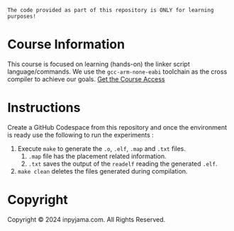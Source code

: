 ```
The code provided as part of this repository is ONLY for learning purposes!
```

# Course Information

This course is focused on learning (hands-on) the linker script language/commands. We use the `gcc-arm-none-eabi` toolchain as the cross compiler to achieve our goals. [Get the Course Access](https://learn.inpyjama.com/web/checkout/662c9c501f561550baf45923)

# Instructions

Create a GitHub Codespace from this repository and once the environment is ready use the following to run the experiments :
1. Execute `make` to generate the `.o`, `.elf`, `.map` and `.txt` files.
    1. `.map` file has the placement related information.
    1. `.txt` saves the output of the `readelf` reading the generated `.elf`.
1. `make clean` deletes the files generated during compilation.

# Copyright

Copyright © 2024 inpyjama.com. All Rights Reserved.
